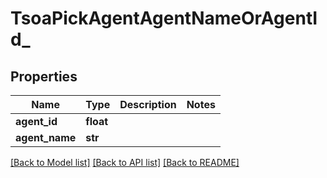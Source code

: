 # TsoaPickAgentAgentNameOrAgentId_

## Properties
Name | Type | Description | Notes
------------ | ------------- | ------------- | -------------
**agent_id** | **float** |  | 
**agent_name** | **str** |  | 

[[Back to Model list]](../README.md#documentation-for-models) [[Back to API list]](../README.md#documentation-for-api-endpoints) [[Back to README]](../README.md)

